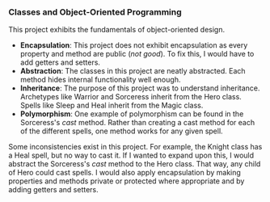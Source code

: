 ### Classes and Object-Oriented Programming

This project exhibits the fundamentals of object-oriented design.

- **Encapsulation**: This project does not exhibit encapsulation as every property and method are public (_not good_). To fix this, I would have to add getters and setters.
- **Abstraction**: The classes in this project are neatly abstracted. Each method hides internal functionality well enough. 
- **Inheritance**: The purpose of this project was to understand inheritance. Archetypes like Warrior and Sorceress inherit from the Hero class. Spells like Sleep and Heal inherit from the Magic class.
- **Polymorphism**: One example of polymorphism can be found in the Sorceress's _cast_ method. Rather than creating a cast method for each of the different spells, one method works for any given spell. 

Some inconsistencies exist in this project. For example, the Knight class has a Heal spell, but no way to cast it. If I wanted to expand upon this, I would abstract the Sorceress's _cast_ method to the Hero class. That way, any child of Hero could cast spells. I would also apply encapsulation by making properties and methods private or protected where appropriate and by adding getters and setters.  